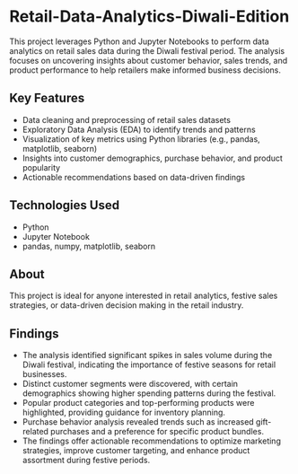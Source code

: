 # Retail-Data-Analytics-Diwali-Edition
This project leverages Python and Jupyter Notebooks to perform data analytics on retail sales data during the Diwali festival period. The analysis focuses on uncovering insights about customer behavior, sales trends, and product performance to help retailers make informed business decisions.

## Key Features

- Data cleaning and preprocessing of retail sales datasets
- Exploratory Data Analysis (EDA) to identify trends and patterns
- Visualization of key metrics using Python libraries (e.g., pandas, matplotlib, seaborn)
- Insights into customer demographics, purchase behavior, and product popularity
- Actionable recommendations based on data-driven findings

## Technologies Used

- Python
- Jupyter Notebook
- pandas, numpy, matplotlib, seaborn

## About

This project is ideal for anyone interested in retail analytics, festive sales strategies, or data-driven decision making in the retail industry.

## Findings

- The analysis identified significant spikes in sales volume during the Diwali festival, indicating the importance of festive seasons for retail businesses.
- Distinct customer segments were discovered, with certain demographics showing higher spending patterns during the festival.
- Popular product categories and top-performing products were highlighted, providing guidance for inventory planning.
- Purchase behavior analysis revealed trends such as increased gift-related purchases and a preference for specific product bundles.
- The findings offer actionable recommendations to optimize marketing strategies, improve customer targeting, and enhance product assortment during festive periods.
